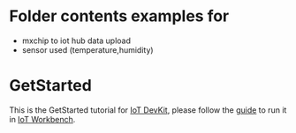 # Folder contents examples for
  - mxchip to iot hub data upload 
  - sensor used (temperature,humidity)

# GetStarted

This is the GetStarted tutorial for [IoT DevKit](https://aka.ms/devkit), please follow the [guide](https://github.com/Microsoft/vscode-iot-workbench/blob/master/docs/iot-devkit/devkit-get-started.md) to run it in [IoT Workbench](https://aka.ms/iot-workbench).
